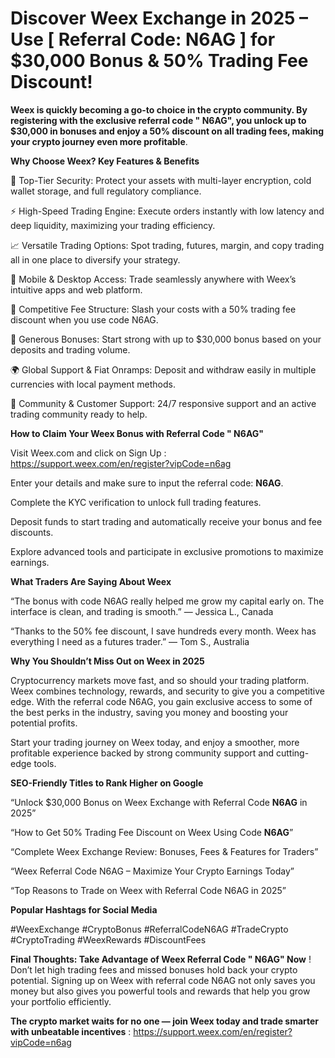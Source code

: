 # Discover Weex Exchange in 2025 – Use [ Referral Code: N6AG ] for $30,000 Bonus & 50% Trading Fee Discount!

**Weex is quickly becoming a go-to choice in the crypto community. By registering with the exclusive referral code " N6AG", you unlock up to $30,000 in bonuses and enjoy a 50% discount on all trading fees, making your crypto journey even more profitable**.

**Why Choose Weex? Key Features & Benefits**

🔐 Top-Tier Security: Protect your assets with multi-layer encryption, cold wallet storage, and full regulatory compliance.

⚡ High-Speed Trading Engine: Execute orders instantly with low latency and deep liquidity, maximizing your trading efficiency.

📈 Versatile Trading Options: Spot trading, futures, margin, and copy trading all in one place to diversify your strategy.

📱 Mobile & Desktop Access: Trade seamlessly anywhere with Weex’s intuitive apps and web platform.

💸 Competitive Fee Structure: Slash your costs with a 50% trading fee discount when you use code N6AG.

🎯 Generous Bonuses: Start strong with up to $30,000 bonus based on your deposits and trading volume.

🌍 Global Support & Fiat Onramps: Deposit and withdraw easily in multiple currencies with local payment methods.

👥 Community & Customer Support: 24/7 responsive support and an active trading community ready to help.

**How to Claim Your Weex Bonus with Referral Code " N6AG"**

Visit Weex.com and click on Sign Up :  https://support.weex.com/en/register?vipCode=n6ag

Enter your details and make sure to input the referral code: **N6AG**.

Complete the KYC verification to unlock full trading features.

Deposit funds to start trading and automatically receive your bonus and fee discounts.

Explore advanced tools and participate in exclusive promotions to maximize earnings.

**What Traders Are Saying About Weex**

“The bonus with code N6AG really helped me grow my capital early on. The interface is clean, and trading is smooth.” — Jessica L., Canada

“Thanks to the 50% fee discount, I save hundreds every month. Weex has everything I need as a futures trader.” — Tom S., Australia

**Why You Shouldn’t Miss Out on Weex in 2025**

Cryptocurrency markets move fast, and so should your trading platform. Weex combines technology, rewards, and security to give you a competitive edge. With the referral code N6AG, you gain exclusive access to some of the best perks in the industry, saving you money and boosting your potential profits.

Start your trading journey on Weex today, and enjoy a smoother, more profitable experience backed by strong community support and cutting-edge tools.

**SEO-Friendly Titles to Rank Higher on Google**

“Unlock $30,000 Bonus on Weex Exchange with Referral Code **N6AG** in 2025”

“How to Get 50% Trading Fee Discount on Weex Using Code **N6AG**”

“Complete Weex Exchange Review: Bonuses, Fees & Features for Traders”

“Weex Referral Code N6AG – Maximize Your Crypto Earnings Today”

“Top Reasons to Trade on Weex with Referral Code N6AG in 2025”

**Popular Hashtags for Social Media**

#WeexExchange #CryptoBonus #ReferralCodeN6AG #TradeCrypto #CryptoTrading #WeexRewards #DiscountFees

**Final Thoughts: Take Advantage of Weex Referral Code " N6AG" Now**
!
Don’t let high trading fees and missed bonuses hold back your crypto potential. Signing up on Weex with referral code N6AG not only saves you money but also gives you powerful tools and rewards that help you grow your portfolio efficiently.

**The crypto market waits for no one — join Weex today and trade smarter with unbeatable incentives** : https://support.weex.com/en/register?vipCode=n6ag

